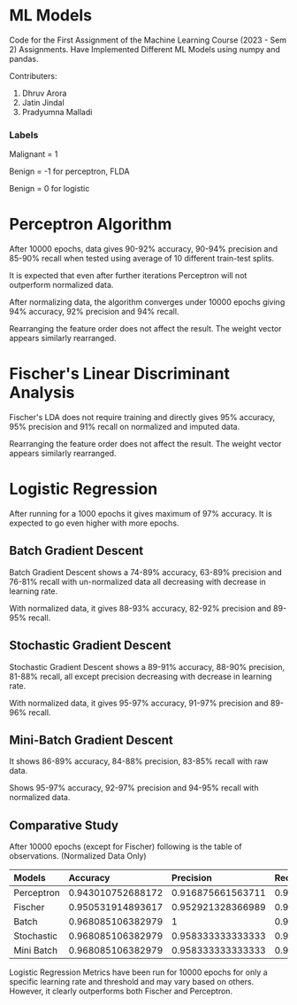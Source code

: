# ML Models

Code for the First Assignment of the Machine Learning Course (2023 - Sem 2) Assignments.
Have Implemented Different ML Models using numpy and pandas.

Contributers:
1) Dhruv Arora
2) Jatin Jindal
3) Pradyumna Malladi

### Labels

Malignant = 1

Benign = -1 for perceptron, FLDA

Benign = 0 for logistic

# Perceptron Algorithm

After 10000 epochs, data gives 90-92% accuracy, 90-94% precision and 85-90% recall when tested using average of 10 different train-test splits.

It is expected that even after further iterations Perceptron will not outperform normalized data.

After normalizing data, the algorithm converges under 10000 epochs giving 94% accuracy, 92% precision and 94% recall.

Rearranging the feature order does not affect the result. The weight vector appears similarly rearranged.

# Fischer's Linear Discriminant Analysis

Fischer's LDA does not require training and directly gives 95% accuracy, 95% precision and 91% recall on normalized and imputed data.

Rearranging the feature order does not affect the result. The weight vector appears similarly rearranged.

# Logistic Regression

After running for a 1000 epochs it gives maximum of 97% accuracy. It is expected to go even higher with more epochs.

## Batch Gradient Descent

Batch Gradient Descent shows a 74-89% accuracy, 63-89% precision and 76-81% recall with un-normalized data all decreasing with decrease in learning rate.

With normalized data, it gives 88-93% accuracy, 82-92% precision and 89-95% recall.

## Stochastic Gradient Descent

Stochastic Gradient Descent shows a 89-91% accuracy, 88-90% precision, 81-88% recall, all except precision decreasing with decrease in learning rate.

With normalized data, it gives 95-97% accuracy, 91-97% precision and 89-96% recall.

## Mini-Batch Gradient Descent

It shows 86-89% accuracy, 84-88% precision, 83-85% recall with raw data.

Shows 95-97% accuracy, 92-97% precision and 94-95% recall with normalized data.

## Comparative Study

After 10000 epochs (except for Fischer) following is the table of observations. (Normalized Data Only)

| Models     | Accuracy          | Precision         | Recall            |
| :--------- | :---------------- | :---------------- | :---------------- |
| Perceptron | 0.943010752688172 | 0.916875661563711 | 0.937355374697079 |
| Fischer    | 0.950531914893617 | 0.952921328366989 | 0.914998930095255 |
| Batch      | 0.968085106382979 | 1                 | 0.916666666666667 |
| Stochastic | 0.968085106382979 | 0.958333333333333 | 0.958333333333333 |
| Mini Batch | 0.968085106382979 | 0.958333333333333 | 0.958333333333333 |

Logistic Regression Metrics have been run for 10000 epochs for only a specific learning rate and threshold and may vary based on others. However, it clearly outperforms both Fischer and Perceptron.
